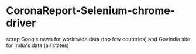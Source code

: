 # CoronaReport-Selenium-chrome-driver
scrap Google news for worldwide data (top few countries) and GovIndia site for India's data (all states)
